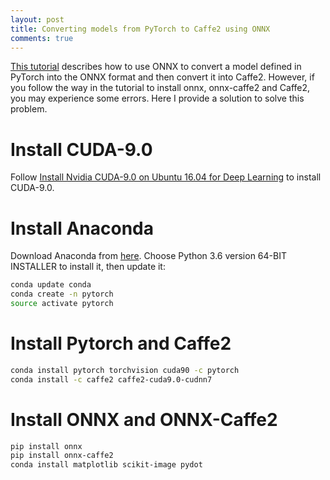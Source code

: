 ```yaml
---
layout: post
title: Converting models from PyTorch to Caffe2 using ONNX
comments: true
---
```


[This tutorial](http://pytorch.org/tutorials/advanced/super_resolution_with_caffe2.html) describes how to use ONNX to convert a model defined in PyTorch into the ONNX format and then convert it into Caffe2. However, if you follow the way in the tutorial to install onnx, onnx-caffe2 and Caffe2, you may experience some errors. Here I provide a solution to solve this problem.

# Install CUDA-9.0

Follow [Install Nvidia CUDA-9.0 on Ubuntu 16.04 for Deep Learning](https://yangcha.github.io/CUDA90/) to install CUDA-9.0.

# Install Anaconda

Download Anaconda from [here](https://www.continuum.io/downloads). Choose Python 3.6 version 64-BIT INSTALLER to install it, then update it:

```bash
conda update conda
conda create -n pytorch
source activate pytorch
```

# Install Pytorch and Caffe2

```bash
conda install pytorch torchvision cuda90 -c pytorch
conda install -c caffe2 caffe2-cuda9.0-cudnn7
```

# Install ONNX and ONNX-Caffe2

```bash
pip install onnx
pip install onnx-caffe2
conda install matplotlib scikit-image pydot
```
